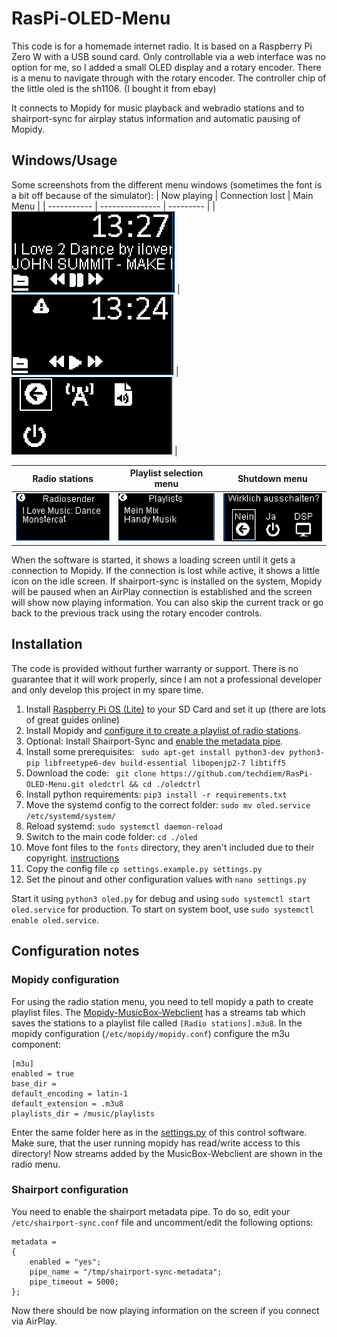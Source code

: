 # RasPi-OLED-Menu

This code is for a homemade internet radio.
It is based on a Raspberry Pi Zero W with a USB sound card.
Only controllable via a web interface was no option for me, so I added a small OLED display and a rotary encoder.
There is a menu to navigate through with the rotary encoder.
The controller chip of the little oled is the sh1106. (I bought it from ebay)

It connects to Mopidy for music playback and webradio stations and to shairport-sync for airplay status information and automatic pausing of Mopidy.

## Windows/Usage
Some screenshots from the different menu windows (sometimes the font is a bit off because of the simulator):
| Now playing | Connection lost | Main Menu |
| ----------- | --------------- | --------- |
| ![Now playing](.github/nowplaying.png) | ![Connection lost](.github/connectionlost.png) | ![Mainmenu](.github/mainmenu.png) |

| Radio stations | Playlist selection menu | Shutdown menu |
| -------------- | ----------------------- | ------------- |
| ![Radio station menu](.github/radiostations.png) | ![Playlist menu](.github/playlistsmenu.png) | ![Shutdown menu](.github/shutdownmenu.png) |

When the software is started, it shows a loading screen until it gets a connection to Mopidy. If the connection is lost while active, it shows a little icon on the idle screen.
If shairport-sync is installed on the system, Mopidy will be paused when an AirPlay connection is established and the screen will show now playing information. You can also skip the current track or go back to the previous track using the rotary encoder controls.


## Installation
The code is provided without further warranty or support. There is no guarantee that it will work properly, since I am not a professional developer and only develop this project in my spare time.
1. Install [Raspberry Pi OS (Lite)](https://www.raspberrypi.org/downloads/raspberry-pi-os/) to your SD Card and set it up (there are lots of great guides online)
2. Install Mopidy and [configure it to create a playlist of radio stations](#mopidy-configuration).
3. Optional: Install Shairport-Sync and [enable the metadata pipe](#shairport-configuration).
4. Install some prerequisites: ``` sudo apt-get install python3-dev python3-pip libfreetype6-dev build-essential libopenjp2-7 libtiff5```
5. Download the code: ``` git clone https://github.com/techdiem/RasPi-OLED-Menu.git oledctrl && cd ./oledctrl```
6. Install python requirements: ``` pip3 install -r requirements.txt ```
7. Move the systemd config to the correct folder: ``` sudo mv oled.service /etc/systemd/system/ ```
8. Reload systemd: ``` sudo systemctl daemon-reload ```
9. Switch to the main code folder: ``` cd ./oled ```
10. Move font files to the ```fonts``` directory, they aren't included due to their copyright. [instructions](oled/fonts/README.md)
11. Copy the config file ``` cp settings.example.py settings.py ```
12. Set the pinout and other configuration values with ``` nano settings.py ```

Start it using ``` python3 oled.py ``` for debug and using ``` sudo systemctl start oled.service ``` for production.
To start on system boot, use ``` sudo systemctl enable oled.service ```.

## Configuration notes
### Mopidy configuration
For using the radio station menu, you need to tell mopidy a path to create playlist files. The [Mopidy-MusicBox-Webclient](https://mopidy.com/ext/musicbox-webclient/) has a streams tab which saves the stations to a playlist file called `[Radio stations].m3u8`.
In the mopidy configuration (`/etc/mopidy/mopidy.conf`) configure the m3u component:
```
[m3u]
enabled = true
base_dir =
default_encoding = latin-1
default_extension = .m3u8
playlists_dir = /music/playlists
```
Enter the same folder here as in the [settings.py](oled/settings.example.py) of this control software.
Make sure, that the user running mopidy has read/write access to this directory!
Now streams added by the MusicBox-Webclient are shown in the radio menu.

### Shairport configuration
You need to enable the shairport metadata pipe. To do so, edit your `/etc/shairport-sync.conf` file and uncomment/edit the following options:
```
metadata =
{
    enabled = "yes";
	pipe_name = "/tmp/shairport-sync-metadata";
	pipe_timeout = 5000;
};
```
Now there should be now playing information on the screen if you connect via AirPlay.
